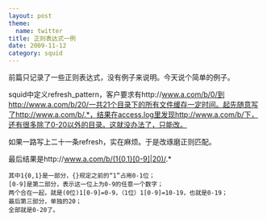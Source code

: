 ```yaml
---
layout: post
theme:
  name: twitter
title: 正则表达式一例
date: 2009-11-12
category: squid
---
```


前篇只记录了一些正则表达式，没有例子来说明。今天说个简单的例子。

squid中定义refresh_pattern，客户要求有http://www.a.com/b/0/到http://www.a.com/b/20/一共21个目录下的所有文件缓存一定时间。起先随意写了http://www.a.com/b/.*，结果在access.log里发现http://www.a.com/b/下，还有很多除了0-20以外的目录。这就没办法了，只能改。

如果一路写上二十一条refresh，实在麻烦。于是改琢磨正则匹配。

最后结果是http://www.a.com/b/(1{0,1}[0-9]|20)/.*

    其中1{0,1}是一部分，{}规定之前的“1”占用0-1位；
    [0-9]是第二部分，表示这一位上为0-9的任意一个数字；
    两个合在一起，就是(0位)1[0-9]=0-9，（1位）1[0-9]=10-19，也就是0-19；
    最后第三部分，单独的20；
    全部就是0-20了。
    
